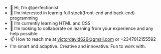 - 👋 Hi, I’m @perfectionist
- 👀 I’m interested in learnig full stock(front-end and back-end) programming
- 🌱 I’m currently learning HTML and CSS
- 💞️ I’m looking to collaborate on learning from your experience and any help possible
- 📫 How to reach me at victordavid626@gmail.com or +2347012155592
- I'm smart and adaptive. Creative and innovative. Fun to work with.

<!---
perfectionit/perfectionit is a ✨ special ✨ repository because its `README.md` (this file) appears on your GitHub profile.
You can click the Preview link to take a look at your changes.
--->
